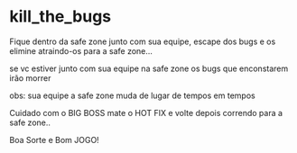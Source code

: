# kill_the_bugs

Fique dentro da safe zone junto com sua equipe, escape dos bugs e os elimine atraindo-os para a safe zone...

se vc estiver junto com sua equipe na safe zone os bugs que enconstarem irão morrer

obs: sua equipe a safe zone muda de lugar de tempos em tempos

Cuidado com o BIG BOSS mate o HOT FIX e volte depois correndo para a safe zone..

Boa Sorte e Bom JOGO!







